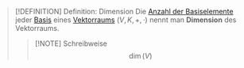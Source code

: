 > [!DEFINITION] Definition: Dimension
> Die [Anzahl der Basiselemente](Anzahl%20der%20Basiselemente.md) jeder [Basis](Basis.md) eines [Vektorraums](../Abstrakter%20Vektorraum.md) $(V,K,+,\cdot)$ nennt man **Dimension** des Vektorraums.
> > [!NOTE] Schreibweise
> > $$\dim (V)$$